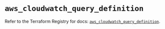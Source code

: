 # `aws_cloudwatch_query_definition`

Refer to the Terraform Registry for docs: [`aws_cloudwatch_query_definition`](https://registry.terraform.io/providers/hashicorp/aws/6.5.0/docs/resources/cloudwatch_query_definition).
